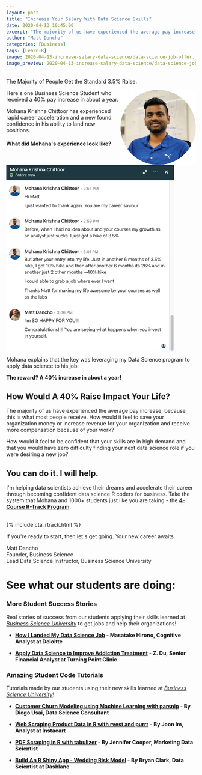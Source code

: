 ```yaml
---
layout: post
title: "Increase Your Salary With Data Science Skills"
date: 2020-04-13 10:45:00
excerpt: "The majority of us have experienced the average pay increase, because this is what most people receive. How would it feel to save your organization money or increase revenue for your organization and receive more compensation because of your work?"
author: "Matt Dancho"
categories: [Business]
tags: [Learn-R]
image: 2020-04-13-increase-salary-data-science/data-science-job-offer.jpg
image_preview: 2020-04-13-increase-salary-data-science/data-science-job-offer-preview.jpg
---
```


The Majority of People Get the Standard 3.5% Raise.

<img src="/assets/2020-04-13-increase-salary-data-science/Mohana-data-science.png" align="right" style="border:0; box-shadow:none; height:200px; width:200px;">

Here's one Business Science Student who received a 40% pay increase in about a year.

Mohana Krishna Chittoor has experienced rapid career acceleration and a new found confidence in his ability to land new positions.


#### What did Mohana's experience look like?

<img src="/assets/2020-04-13-increase-salary-data-science/Mohana-increse-salary-messages.png" align="center">

Mohana explains that the key was leveraging my Data Science program to apply data science to his job. 

__The reward? A 40% increase in about a year!__


## How Would A 40% Raise Impact Your Life?

The majority of us have experienced the average pay increase, because this is what most people receive. How would it feel to save your organization money or increase revenue for your organization and receive more compensation because of your work?

How would it feel to be confident that your skills are in high demand and that you would have zero difficulty finding your next data science role if you were desiring a new job?

## You can do it. I will help. 

I'm helping data scientists achieve their dreams and accelerate their career through becoming confident data science R coders for business. Take the system that Mohana and 1000+ students just like you are taking - the [__4-Course R-Track Program__](https://university.business-science.io/p/4-course-bundle-machine-learning-and-web-applications-r-track-101-102-201-202a/?coupon_code=ds4b15). 

<br>
{% include cta_rtrack.html %}
<br>

If you're ready to start, then let's get going. Your new career awaits. 

Matt Dancho
<br>
Founder, Business Science
<br>
Lead Data Science Instructor, Business Science University

# See what our students are doing:

### More Student Success Stories

Real stories of success from our students applying their skills learned at [_Business Science University_](https://university.business-science.io/) to get jobs and help their organizations!

- __[How I Landed My Data Science Job](https://www.business-science.io/business/2019/11/27/how_i_got_my_data_science_job.html) - Masatake Hirono, Cognitive Analyst at Deloitte__

- __[Apply Data Science to Improve Addiction Treatment](https://www.business-science.io/business/2019/11/11/data-science-improve-addiction-treatment.html) - Z. Du, Senior Financial Analyst at Turning Point Clinic__

### Amazing Student Code Tutorials

Tutorials made by our students using their new skills learned at [_Business Science University_](https://university.business-science.io/)! 

- __[Customer Churn Modeling using Machine Learning with parsnip](https://www.business-science.io/code-tools/2019/11/18/parsnip-churn-classification-machine-learning.html) - By Diego Usai, Data Science Consultant__

- __[Web Scraping Product Data in R with rvest and purrr](https://www.business-science.io/code-tools/2019/10/07/rvest-web-scraping.html) - By Joon Im, Analyst at Instacart__

- __[PDF Scraping in R with tabulizer](https://www.business-science.io/code-tools/2019/09/23/tabulizer-pdf-scraping.html) - By Jennifer Cooper, Marketing Data Scientist__

- __[Build An R Shiny App - Wedding Risk Model](https://www.business-science.io/business/2019/06/09/Wedding-Risk-Model-App.html) - By Bryan Clark, Data Scientist at Dashlane__

<br>



